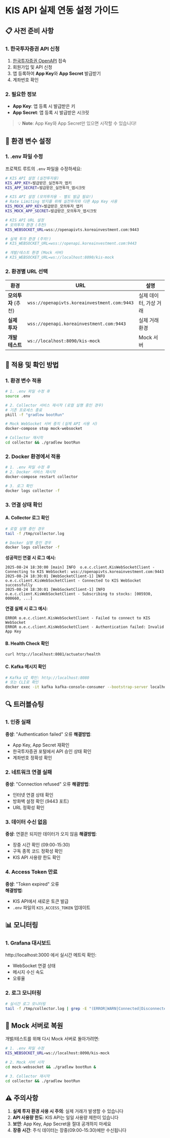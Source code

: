 # KIS API 실제 연동 설정 가이드

## 📋 사전 준비 사항

### 1. 한국투자증권 API 신청
1. [한국투자증권 OpenAPI](https://apiportal.koreainvestment.com/) 접속
2. 회원가입 및 API 신청
3. 앱 등록하여 **App Key**와 **App Secret** 발급받기
4. 계좌번호 확인

### 2. 필요한 정보
- **App Key**: 앱 등록 시 발급받은 키
- **App Secret**: 앱 등록 시 발급받은 시크릿

> 💡 **Note**: App Key와 App Secret만 있으면 시작할 수 있습니다!

## 🔧 환경 변수 설정

### 1. .env 파일 수정

프로젝트 루트의 `.env` 파일을 수정하세요:

```bash
# KIS API 설정 (실전투자용)
KIS_APP_KEY=발급받은_실전투자_앱키
KIS_APP_SECRET=발급받은_실전투자_앱시크릿

# KIS API 설정 (모의투자용 - 별도 발급 필요!)
# Rate Limiting 방지를 위해 실전투자와 다른 App Key 사용
KIS_MOCK_APP_KEY=발급받은_모의투자_앱키
KIS_MOCK_APP_SECRET=발급받은_모의투자_앱시크릿

# KIS API URL 설정
# 모의투자 환경 (추천)
KIS_WEBSOCKET_URL=wss://openapivts.koreainvestment.com:9443

# 실제 투자 환경 (주의!)
# KIS_WEBSOCKET_URL=wss://openapi.koreainvestment.com:9443

# 개발/테스트 환경 (Mock 서버)
# KIS_WEBSOCKET_URL=ws://localhost:8090/kis-mock
```

### 2. 환경별 URL 선택

| 환경 | URL | 설명 |
|------|-----|------|
| **모의투자** (추천) | `wss://openapivts.koreainvestment.com:9443` | 실제 데이터, 가상 거래 |
| **실제 투자** | `wss://openapi.koreainvestment.com:9443` | 실제 거래 환경 |
| **개발 테스트** | `ws://localhost:8090/kis-mock` | Mock 서버 |

## 🚀 적용 및 확인 방법

### 1. 환경 변수 적용

```bash
# 1. .env 파일 수정 후
source .env

# 2. Collector 서비스 재시작 (로컬 실행 중인 경우)
# 기존 프로세스 종료
pkill -f "gradlew bootRun"

# Mock WebSocket 서버 중지 (실제 API 사용 시)
docker-compose stop mock-websocket

# Collector 재시작
cd collector && ./gradlew bootRun
```

### 2. Docker 환경에서 적용

```bash
# 1. .env 파일 수정 후
# 2. Docker 서비스 재시작
docker-compose restart collector

# 3. 로그 확인
docker logs collector -f
```

### 3. 연결 상태 확인

#### A. Collector 로그 확인
```bash
# 로컬 실행 중인 경우
tail -f /tmp/collector.log

# Docker 실행 중인 경우  
docker logs collector -f
```

**성공적인 연결 시 로그 예시:**
```
2025-08-24 18:30:00 [main] INFO  o.e.c.client.KisWebSocketClient - Connecting to KIS WebSocket: wss://openapivts.koreainvestment.com:9443
2025-08-24 18:30:01 [WebSocketClient-1] INFO  o.e.c.client.KisWebSocketClient - Connected to KIS WebSocket successfully
2025-08-24 18:30:01 [WebSocketClient-1] INFO  o.e.c.client.KisWebSocketClient - Subscribing to stocks: [005930, 000660, ...]
```

**연결 실패 시 로그 예시:**
```
ERROR o.e.c.client.KisWebSocketClient - Failed to connect to KIS WebSocket
ERROR o.e.c.client.KisWebSocketClient - Authentication failed: Invalid App Key
```

#### B. Health Check 확인
```bash
curl http://localhost:8081/actuator/health
```

#### C. Kafka 메시지 확인
```bash
# Kafka UI 확인: http://localhost:8080
# 또는 CLI로 확인
docker exec -it kafka kafka-console-consumer --bootstrap-server localhost:9092 --topic quote-stream --from-beginning
```

## 🔍 트러블슈팅

### 1. 인증 실패
**증상**: "Authentication failed" 오류
**해결방법**:
- App Key, App Secret 재확인
- 한국투자증권 포털에서 API 승인 상태 확인
- 계좌번호 정확성 확인

### 2. 네트워크 연결 실패
**증상**: "Connection refused" 오류
**해결방법**:
- 인터넷 연결 상태 확인
- 방화벽 설정 확인 (9443 포트)
- URL 정확성 확인

### 3. 데이터 수신 없음
**증상**: 연결은 되지만 데이터가 오지 않음
**해결방법**:
- 장중 시간 확인 (09:00-15:30)
- 구독 종목 코드 정확성 확인
- KIS API 사용량 한도 확인

### 4. Access Token 만료
**증상**: "Token expired" 오류  
**해결방법**:
- KIS API에서 새로운 토큰 발급
- `.env` 파일의 `KIS_ACCESS_TOKEN` 업데이트

## 📊 모니터링

### 1. Grafana 대시보드
http://localhost:3000 에서 실시간 메트릭 확인:
- WebSocket 연결 상태
- 메시지 수신 속도
- 오류율

### 2. 로그 모니터링
```bash
# 실시간 로그 모니터링
tail -f /tmp/collector.log | grep -E "(ERROR|WARN|Connected|Disconnected)"
```

## 🔄 Mock 서버로 복원

개발/테스트를 위해 다시 Mock 서버로 돌아가려면:

```bash
# 1. .env 파일 수정
KIS_WEBSOCKET_URL=ws://localhost:8090/kis-mock

# 2. Mock 서버 시작
cd mock-websocket && ./gradlew bootRun &

# 3. Collector 재시작
cd collector && ./gradlew bootRun
```

## ⚠️ 주의사항

1. **실제 투자 환경 사용 시 주의**: 실제 거래가 발생할 수 있습니다
2. **API 사용량 한도**: KIS API는 일일 사용량 제한이 있습니다
3. **보안**: App Key, App Secret을 절대 공개하지 마세요
4. **장중 시간**: 주식 데이터는 장중(09:00-15:30)에만 수신됩니다
